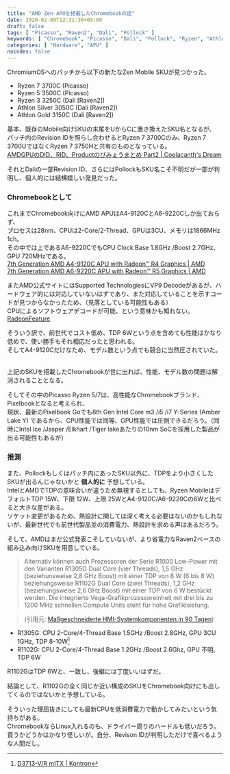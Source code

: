 ```yaml
---
title: "AMD Zen APUを搭載したChromebookの話"
date: 2020-02-09T12:31:30+09:00
draft: false
tags: [ "Picasso", "Raven2", "Dali", "Pollock" ]
keywords: [ "Chromebook", "Picasso", "Dali", "Pollock", "Ryzen", "Athlon" ]
categories: [ "Hardware", "APU" ]
noindex: false
---
```


ChromiumOSへのパッチから以下の新たなZen Mobile SKUが見つかった。  

 * Ryzen 7 3700C (Picasso)
 * Ryzen 5 3500C (Picasso)
 * Ryzen 3 3250C (Dali [Raven2])
 * Athlon Silver 3050C (Dali [Raven2])
 * Athlon Gold 3150C (Dali [Raven2])

基本、既存のMobile向けSKUの末尾をUからCに置き換えたSKU名となるが、  
パッチ内のRevision IDを照らし合わせるとRyzen 7 3700Cのみ、Ryzen 7 3700UではなくRyzen 7 3750Hと共有のものとなっている。  
[AMDGPUのDID、RID、Productのびみょうまとめ Part2 | Coelacanth's Dream](/posts/2019/12/30/did-rid-product-matome-p2/#picasso-gfx902)  

それとDaliの一部Revision ID、さらにはPollockもSKU名こそ不明だが一部が判明し、個人的には結構嬉しい発見だった。  

### Chromebookとして
これまでChromebook向けにAMD APUはA4-9120CとA6-9220Cしか出ておらず、  
プロセスは28nm、CPUは2-Core/2-Thread、GPUは3CU、メモリは1866MHz 1ch。  
その中では上であるA6-9220CでもCPU Clock Base 1.8GHz /Boost 2.7GHz、GPU 720MHzである。  
[7th Generation AMD A4-9120C APU with Radeon™ R4 Graphics | AMD](https://www.amd.com/en/products/apu/7th-gen-a4-9120c-apu#product-specs)  
[7th Generation AMD A6-9220C APU with Radeon™ R5 Graphics | AMD](https://www.amd.com/en/products/apu/7th-gen-a6-9220c-apu)  

またAMD公式サイトにはSupported TechnologiesにVP9 Decodeがあるが、ハードウェア的には対応していないはずであり、また対応していることを示すコードが見つからなかったため、（見落としている可能性もある）  
CPUによるソフトウェアデコードが可能、という意味かも知れない。  
[RadeonFeature](https://www.x.org/wiki/RadeonFeature/#radeonuvdunifiedvideodecoderhardware)  

そういう訳で、前世代でコスト低め、TDP 6Wという点を含めても性能はかなり低めで、使い勝手もそれ相応だったと思われる。  
そしてA4-9120Cだけなため、モデル数という点でも競合に当然圧されていた。  

<br>
上記のSKUを搭載したChromebookが世に出れば、性能、モデル数の問題は解消されることとなる。  

そしてその中のPicasso Ryzen 5/7は、高性能なChromebookブランド、Pixelbookとなると考えられ、  
現状、最新のPixelbook Goでも8th Gen Intel Core m3 /i5 /i7 Y-Series (Amber Lake Y) であるから、CPU性能では同等、GPU性能では圧倒できるだろう。（同時にIntel Ice /Jasper /Elkhart /Tiger lakeあたりの10nm SoCを採用した製品が出る可能性もあるが）  


### 推測
また、Pollockもしくはパッチ内にあったSKU以外に、TDPをより小さくしたSKUが出るんじゃないかと **個人的に** 予想している。  
IntelとAMDでTDPの意味合いが違うため無視するとしても、Ryzen MobileはデフォルトTDP 15W、下限 12W、上限 25WとA4-9120C/A6-9220Cの6Wと比べると大きな差がある。  
ソケット変更があるため、熱設計に関しては深く考える必要はないのかもしれないが、最新世代でも前世代製品並の消費電力、熱設計を求める声はあるだろう。  

そして、AMDはまだ公式発表こそしていないが、より省電力なRaven2ベースの組み込み向けSKUを用意している。  

 > Alternativ können auch Prozessoren der Serie R1000 Low-Power mit den Varianten R1305G Dual Core (vier Threads), 1,5 GHz (beziehunsweise 2,8 GHz Boost) mit einer TDP von 8 W (6 bis 8 W) beziehungsweise R1102G Dual Core (zwei Threads), 1,2 GHz (beziehungsweise 2,6 GHz Boost) mit einer TDP von 6 W bestückt werden. Die integrierte Vega-Grafikprozessoreinheit mit drei bis zu 1200 MHz schnellen Compute Units steht für hohe Grafikleistung. 

 > (引用元: [Maßgeschneiderte HMI-Systemkomponenten in 90 Tagen](https://www.elektronikpraxis.vogel.de/massgeschneiderte-hmi-systemkomponenten-in-90-tagen-a-901430/))

 * R1305G: CPU 2-Core/4-Thread Base 1.5GHz /Boost 2.8GHz, GPU 3CU 1GHz, TDP 8-10W[^1]
 * R1102G: CPU 2-Core/4-Thread Base 1.2GHz /Boost 2.6Ghz, GPU 不明, TDP 6W

[^1]: [D3713-V/R mITX | Kontron](https://www.kontron.com/products/boards-and-standard-form-factors/motherboards/mini-itx/d3713-v-r-mitx.html)

R1102GはTDP 6Wと、一致し、後継には丁度いいはずだ。  

結論として、R1102Gの全く同じか近い構成のSKUをChromebook向けにも出してくるのではないかと予想している。  

そういった理屈抜きにしても最新CPUを低消費電力で動かしてみたいという気持ちがある。  
ChromebookならLinux入れるのも、ドライバー周りのハードルも低いだろう。  
<span class="hide">買うかどうかはかなり怪しいが。自分、Revison IDが判明しただけで喜べるような人間だし。</span>
